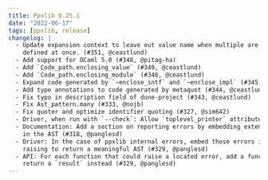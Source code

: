 ```yaml
---
title: Ppxlib 0.25.1
date: "2022-06-17"
tags: [ppxlib, release]
changelog: |
  - Update expansion context to leave out value name when multiple are
    defined at once. (#351, @ceastlund)
  - Add support for OCaml 5.0 (#348, @pitag-ha)
  - Add `Code_path.enclosing_value` (#349, @ceastlund)
  - Add `Code_path.enclosing_module` (#346, @ceastlund)
  - Expand code generated by `~enclose_intf` and `~enclose_impl` (#345, @ceastlund)
  - Add type annotations to code generated by metaquot (#344, @ceastlund)
  - Fix typo in description field of dune-project (#343, @ceastlund)
  - Fix Ast_pattern.many (#333, @nojb)
  - Fix quoter and optimize identifier quoting (#327, @sim642)
  - Driver, when run with `--check`: Allow `toplevel_printer` attributes (#340, @pitag-ha)
  - Documentation: Add a section on reporting errors by embedding extension nodes
    in the AST (#318, @panglesd)
  - Driver: In the case of ppxlib internal errors, embed those errors instead of
    raising to return a meaningful AST (#329, @panglesd)
  - API: For each function that could raise a located error, add a function that
    return a `result` instead (#329, @panglesd)
---
```


